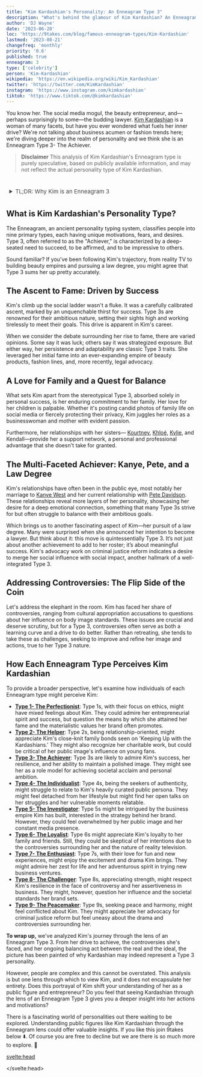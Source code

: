 ```yaml
---
title: "Kim Kardashian's Personality: An Enneagram Type 3"
description: "What's behind the glamour of Kim Kardashian? An Enneagram Type 3 personality"
author: 'DJ Wayne'
date: '2023-06-20'
loc: 'https://9takes.com/blog/famous-enneagram-types/Kim-Kardashian'
lastmod: '2023-08-21'
changefreq: 'monthly'
priority: '0.6'
published: true
enneagram: 3
type: ['celebrity']
person: 'Kim-Kardashian'
wikipedia: 'https://en.wikipedia.org/wiki/Kim_Kardashian'
twitter: 'https://twitter.com/KimKardashian'
instagram: 'https://www.instagram.com/kimkardashian'
tiktok: 'https://www.tiktok.com/@kimkardashian'
---
```


<!--
https://www.reddit.com/r/Enneagram/comments/ilnx33/kardashian_typing/

Kim Kardashian - 3w4

Khloe Kardashian - 8w7

Kourtney Kardashian - 6w7 (counterphobic)

Rob Kardashian - ???

Kris Jenner - 1w2

Caitlyn Jenner - 9w1

Kylie Jenner - 3w4??? (And maybe Kim is 3w2?)

Kendal Jenner - 4??? -->
<!-- notes: where is kim Kardashian from, why is she famous, who is kim dating, can kim practice law, kim and kylie jenner sisters,, when was kim born, pete davidson, cristiano ronaldo, dating, skims, marylilyn monroe, bianca censori, net worth, boyfriend, age, height, instagram, met gala, house -->

<script>
	import  PopCard  from "../../../lib/components/atoms/PopCard.svelte";
</script>

<p class="firstLetter">You know her. The social media mogul, the beauty entrepreneur, and—perhaps surprisingly to some—the budding lawyer. <a class="external-link" target="_blank" rel="noopener noreferrer" href="https://en.wikipedia.org/wiki/Kim_Kardashian">Kim Kardashian</a> is a woman of many facets, but have you ever wondered what fuels her inner drive? We're not talking about business acumen or fashion trends here; we're diving deeper into the realm of personality and we think she is an Enneagram Type 3- The Achiever.</p>

> **Disclaimer** This analysis of Kim Kardashian's Enneagram type is purely speculative, based on publicly available information, and may not reflect the actual personality type of Kim Kardashian.

<div
	style="display: flex;
    justify-content: center;
    margin: 1rem 0;
	"
>
	<PopCard
		image={`/types/3s/${'Kim-Kardashian'}.webp`}
		showIcon={false}
		displayText="Kim Kardashian"
		subtext=""
	/>
</div>

<details>
<summary class="accordion">TL;DR: Why Kim is an Enneagram 3</summary>
<div class="panel">
<ul>
<li>Kim's rise from stylist to media mogul exemplifies Type 3's relentless drive for success. She even has a game, 'Kim Kardashian: Hollywood,' which reveals her strategic exploitation of public image.</li>
<li>Kim curates her social media presence in a typical Type 3 fashion. However, her retreat post the Paris robbery unveiled a vulnerable side that Type 3s often hide.
<!-- <iframe width="560" height="315" src="https://www.youtube.com/embed/VkRg0tIKyKo" title="YouTube video player" frameborder="0" allow="accelerometer; autoplay; clipboard-write; encrypted-media; gyroscope; picture-in-picture; web-share" allowfullscreen></iframe> -->
</li>
<li>Kim's 72-day marriage and trademark controversy are potential reflections of a Type 3's pursuit of societal expectations and resilience. These incidents might underscore their core fear of being unworthy.</li>
<li>Kim's actions seem rooted in a Type 3's need to feel valued through achievements. Whether launching businesses or managing her image, her primary driver appears to be ambition and desire for success.</li>
</ul>
  </div>
</details>

## What is Kim Kardashian's Personality Type?

The Enneagram, an ancient personality typing system, classifies people into nine primary types, each having unique motivations, fears, and desires. Type 3, often referred to as the "Achiever," is characterized by a deep-seated need to succeed, to be affirmed, and to be impressive to others.

Sound familiar? If you've been following Kim's trajectory, from reality TV to building beauty empires and pursuing a law degree, you might agree that Type 3 sums her up pretty accurately.

## The Ascent to Fame: Driven by Success

Kim's climb up the social ladder wasn't a fluke. It was a carefully calibrated ascent, marked by an unquenchable thirst for success. Type 3s are renowned for their ambitious nature, setting their sights high and working tirelessly to meet their goals. This drive is apparent in Kim's career.

When we consider the debate surrounding her rise to fame, there are varied opinions. Some say it was luck; others say it was strategized exposure. But either way, her persistence and adaptability are classic Type 3 traits. She leveraged her initial fame into an ever-expanding empire of beauty products, fashion lines, and, more recently, legal advocacy.

## A Love for Family and a Quest for Balance

What sets Kim apart from the stereotypical Type 3, absorbed solely in personal success, is her enduring commitment to her family. Her love for her children is palpable. Whether it's posting candid photos of family life on social media or fiercely protecting their privacy, Kim juggles her roles as a businesswoman and mother with evident passion.

Furthermore, her relationships with her sisters— <a href="/blog/famous-enneagram-types/Kourtney-Kardashian">Kourtney</a>, <a href="/blog/famous-enneagram-types/Khloe-Kardashian">Khloé</a>, <a href="/blog/famous-enneagram-types/Kylie-Jenner">Kylie</a>, and Kendall—provide her a support network, a personal and professional advantage that she doesn't take for granted.

## The Multi-Faceted Achiever: Kanye, Pete, and a Law Degree

Kim's relationships have often been in the public eye, most notably her marriage to <a href="/blog/famous-enneagram-types/Kanye">Kanye West</a> and her current relationship with <a href="/blog/famous-enneagram-types/Pete-Davidson">Pete Davidson</a>. These relationships reveal more layers of her personality, showcasing her desire for a deep emotional connection, something that many Type 3s strive for but often struggle to balance with their ambitious goals.

Which brings us to another fascinating aspect of Kim—her pursuit of a law degree. Many were surprised when she announced her intention to become a lawyer. But think about it: this move is quintessentially Type 3. It’s not just about another achievement to add to her roster; it’s about meaningful success. Kim's advocacy work on criminal justice reform indicates a desire to merge her social influence with social impact, another hallmark of a well-integrated Type 3.

## Addressing Controversies: The Flip Side of the Coin

Let's address the elephant in the room. Kim has faced her share of controversies, ranging from cultural appropriation accusations to questions about her influence on body image standards. These issues are crucial and deserve scrutiny, but for a Type 3, controversies often serve as both a learning curve and a drive to do better. Rather than retreating, she tends to take these as challenges, seeking to improve and refine her image and actions, true to her Type 3 nature.

## How Each Enneagram Type Perceives Kim Kardashian

To provide a broader perspective, let's examine how individuals of each Enneagram type might perceive Kim:

- **[Type 1- The Perfectionist](/blog/enneagram/enneagram-type-1)**: Type 1s, with their focus on ethics, might have mixed feelings about Kim. They could admire her entrepreneurial spirit and success, but question the means by which she attained her fame and the materialistic values her brand often promotes.
- **[Type 2- The Helper](/blog/enneagram/enneagram-type-2)**: Type 2s, being relationship-oriented, might appreciate Kim's close-knit family bonds seen on 'Keeping Up with the Kardashians.' They might also recognize her charitable work, but could be critical of her public image's influence on young fans.
- **[Type 3- The Achiever](/blog/enneagram/enneagram-type-3)**: Type 3s are likely to admire Kim's success, her resilience, and her ability to maintain a polished image. They might see her as a role model for achieving societal acclaim and personal ambition.
- **[Type 4- The Individualist](/blog/enneagram/enneagram-type-4)**: Type 4s, being the seekers of authenticity, might struggle to relate to Kim's heavily curated public persona. They might feel detached from her lifestyle but might find her open talks on her struggles and her vulnerable moments relatable.
- **[Type 5- The Investigator](/blog/enneagram/enneagram-type-5)**: Type 5s might be intrigued by the business empire Kim has built, interested in the strategy behind her brand. However, they could feel overwhelmed by her public image and her constant media presence.
- **[Type 6- The Loyalist](/blog/enneagram/enneagram-type-6)**: Type 6s might appreciate Kim's loyalty to her family and friends. Still, they could be skeptical of her intentions due to the controversies surrounding her and the nature of reality television.
- **[Type 7- The Enthusiast](/blog/enneagram/enneagram-type-7)**: Type 7s, with their love for fun and new experiences, might enjoy the excitement and drama Kim brings. They might admire her zest for life and her adventurous spirit in trying new business ventures.
- **[Type 8- The Challenger](/blog/enneagram/enneagram-type-8)**: Type 8s, appreciating strength, might respect Kim's resilience in the face of controversy and her assertiveness in business. They might, however, question her influence and the societal standards her brand sets.
- **[Type 9- The Peacemaker](/blog/enneagram/enneagram-type-9)**: Type 9s, seeking peace and harmony, might feel conflicted about Kim. They might appreciate her advocacy for criminal justice reform but feel uneasy about the drama and controversies surrounding her.

**To wrap up,** we've analyzed Kim's journey through the lens of an Enneagram Type 3. From her drive to achieve, the controversies she's faced, and her ongoing balancing act between the real and the ideal, the picture has been painted of why Kardashian may indeed represent a Type 3 personality.

However, people are complex and this cannot be overstated. This analysis is but one lens through which to view Kim, and it does not encapsulate her entirety. Does this portrayal of Kim shift your understanding of her as a public figure and entrepreneur? Do you feel that seeing Kardashian through the lens of an Enneagram Type 3 gives you a deeper insight into her actions and motivations?

There is a fascinating world of personalities out there waiting to be explored. Understanding public figures like Kim Kardashian through the Enneagram lens could offer valuable insights. If you like this join 9takes below ⬇️. Of course you are free to decline but we are there is so much more to explore. 🚀

<svelte:head>

<script type="application/ld+json">
{
  "@context": "http://schema.org",
  "@graph": [
    {
      "@type": "Article",
      "articleBody": "This article explores the personality traits of Kim Kardashian from the perspective of the Enneagram Type 3. Known for her ambition, drive for success, and public image management, Kim embodies many characteristics of Type 3 personalities. The article discusses various facets of Kim's life and career that demonstrate her Type 3 characteristics, including her rise to fame, social media presence, and controversies.",
      "creator" : ["DJ Wayne"],
      "author": {
        "@type": "Person",
        "name": "DJ Wayne",
        "sameAs": ["https://www.instagram.com/djwayne3/", "https://www.youtube.com/@djwayne3", "https://www.linkedin.com/in/davidtwayne/", "https://twitter.com/djwayne3"
        ]
      },
      "dateModified": {
        "@type": "Date",
        "@value": "2023-08-21"
      },
      "datePublished": {
        "@type": "Date",
        "@value": "2023-06-20"
      },
      "description": "This blog post examines the reasons why Kim Kardashian might be an Enneagram Type 3. It focuses on her personality traits, her motivations, her inner world, controversies she's faced, and how these elements might be related to the core attributes of a Type 3.",
      "headline": "Kim Kardashian's Personality: An Enneagram Type 3",
      "image": {
        "@type": "ImageObject",
        "height": 900,
        "url": "https://9takes.com/types/3s/Kim-Kardashian.webp",
        "width": 900
      },
      "mainEntityOfPage": {
        "@id": "https://9takes.com/blog/famous-enneagram-types/Kim-Kardashian",
        "@type": "WebPage"
      },
      "mentions": {
        "@type": "Person",
        "name": "Kim Kardashian",
        "sameAs": ["https://en.wikipedia.org/wiki/Kim_Kardashian", "https://twitter.com/KimKardashian", "https://www.instagram.com/kimkardashian/", "https://www.tiktok.com/discover/Kim-Kardashian", "https://www.tiktok.com/@kimkardashian"]
      },
      "publisher": {
        "@type": "Organization",
        "sameAs": ["https://www.instagram.com/9takesdotcom/", "https://twitter.com/9takesdotcom"],
        "logo": {
          "@type": "ImageObject",
          "url": "https://9takes.com/brand/darkRubix.png"
        },
        "name": "9takes"
      }
    },
    {
      "@type": "FAQPage",
      "mainEntity": [
        {
          "@type": "Question",
          "acceptedAnswer": {
            "@type": "Answer",
            "text": "Kim Kardashian exhibits many characteristics associated with Enneagram Type 3 personalities. This includes her ambition, desire for success, image management, and her adaptability. These characteristics are deeply rooted in her desire to be seen as successful and valuable, which is a core motivation for Type 3 individuals."
          },
          "name": "Why is Kim Kardashian considered an Enneagram Type 3?"
        },
        {
          "@type": "Question",
          "acceptedAnswer": {
            "@type": "Answer",
            "text": "Kim's success in multiple fields, her influential social media presence, and her ability to bounce back from public controversies are all indicative of her Type 3 personality. Moreover, her constant pursuit of new ventures and her dedication to her personal image also reflect the strengths and growth potential of Type 3 individuals."
          },
          "name": "What are some examples of Kim Kardashian's Type 3 characteristics?"
        },
		{
          "@type": "Question",
          "acceptedAnswer": {
            "@type": "Answer",
            "text": "Kim Kardashian is well-known for her outgoing and charismatic personality. She is ambitious, business-minded, and tends to be in the public eye often. However, these descriptions are based on public perception and her portrayed image in the media. To know her exact personality, one would have to know her personally."
          },
          "name": "What is Kim Kardashian's personality?"
        },
		{
          "@type": "Question",
          "acceptedAnswer": {
            "@type": "Answer",
            "text": "Kim Kardashian is an Enneagram type 3, also known as The Achiever. This Enneagram type is ambitious, adaptable, and driven, often motivated by a desire to be successful and admired. Please note that this information is based on public information and not directly confirmed by Kim Kardashian herself."
          },
          "name": "What is Kim Kardashian's Enneagram type?"
        }
      ]
    }
  ]
}
</script>

</svelte:head>

<style lang="scss">

article {
    border: 1px solid #52616b;
    margin-top: 1rem;
    padding: 1rem;
    border-radius: 5px;
  }
  .accordion {
    color: #444;
    cursor: pointer;
    padding: 0.5rem;
    border: none;
    text-align: left;
    outline: none;
    font-size: 15px;
    transition: 0.4s;
  }

  .accordion:hover {
    background-color: var(--color-theme-purple-v);
    color: var(--color-theme-purple);
  }

  /*.panel:hover {

    background-color: #ccc;

}*/

  .panel {
    padding: 18px;
    /*display: none;*/
    background-color: white;
    overflow: hidden;

  }
</style>
